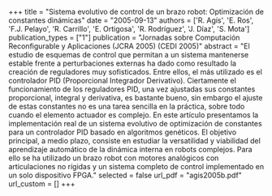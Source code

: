 +++
title = "Sistema evolutivo de control de un brazo robot: Optimización de constantes dinámicas"
date = "2005-09-13"
authors = ['R. Agís', 'E. Ros', 'F.J. Pelayo', 'R. Carrillo', 'E. Ortigosa', 'R. Rodríguez', 'J. Díaz', 'S. Mota']
publication_types = ["1"]
publication = "Jornadas sobre Computación Reconfigurable y Aplicaciones (JCRA 2005) (CEDI 2005)"
abstract = "El estudio de esquemas de control que permitan a un sistema mantenerse estable frente a perturbaciones externas ha dado como resultado la creación de reguladores muy sofisticados. Entre ellos, el más utilizado es el controlador PID (Proporcional Integrador Derivativo). Ciertamente el funcionamiento de los reguladores PID, una vez ajustadas sus constantes proporcional, integral y derivativa, es bastante bueno, sin embargo el ajuste de estas constantes no es una tarea sencilla en la práctica, sobre todo cuando el elemento actuador es complejo. En este artículo presentamos la implementación real de un sistema evolutivo de optimización de constantes para un controlador PID basado en algoritmos genéticos. El objetivo principal, a medio plazo, consiste en estudiar la versatilidad y viabilidad del aprendizaje automático de la dinámica interna en robots complejos. Para ello se ha utilizado un brazo robot con motores analógicos con articulaciones no rígidas y un sistema completo de control implementado en un solo dispositivo FPGA."
selected = false
url_pdf = "agis2005b.pdf"
url_custom = []
+++
